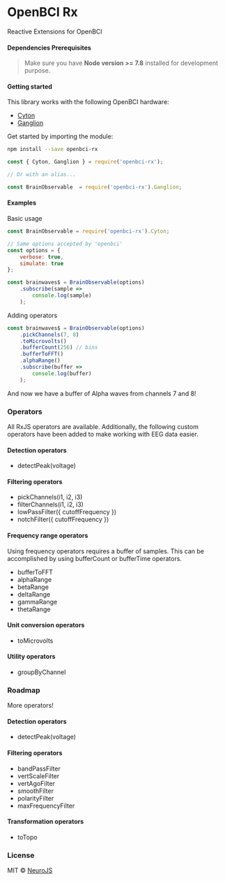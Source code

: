# OpenBCI Rx

Reactive Extensions for OpenBCI

#### Dependencies Prerequisites
> Make sure you have **Node version >= 7.8** installed for development purpose.

#### Getting started

This library works with the following OpenBCI hardware:

* [Cyton](https://github.com/OpenBCI/OpenBCI_NodeJS)
* [Ganglion](https://github.com/OpenBCI/OpenBCI_NodeJS_Ganglion)

Get started by importing the module:

``` bash
npm install --save openbci-rx
```

``` js
const { Cyton, Ganglion } = require('openbci-rx');

// Or with an alias...

const BrainObservable  = require('openbci-rx').Ganglion;
```

#### Examples

Basic usage

``` js
const BrainObservable = require('openbci-rx').Cyton;

// Same options accepted by 'openbci'
const options = {
    verbose: true,
    simulate: true
};

const brainwaves$ = BrainObservable(options)
    .subscribe(sample =>
        console.log(sample)
    );
```

Adding operators

``` js 
const brainwaves$ = BrainObservable(options)
    .pickChannels(7, 8)
    .toMicrovolts()
    .bufferCount(256) // bins
    .bufferToFFT()
    .alphaRange()
    .subscribe(buffer =>
        console.log(buffer)
    );
```

And now we have a buffer of Alpha waves from channels 7 and 8!

### Operators

All RxJS operators are available. Additionally, the following custom 
operators have been added to make working with EEG data easier.

#### Detection operators
* detectPeak(voltage)

#### Filtering operators
* pickChannels(i1, i2, i3)
* filterChannels(i1, i2, i3)
* lowPassFilter({ cutoffFrequency })
* notchFilter({ cutoffFrequency })

#### Frequency range operators

Using frequency operators requires a buffer of samples. 
This can be accomplished by using bufferCount or bufferTime operators.

* bufferToFFT
* alphaRange
* betaRange
* deltaRange
* gammaRange
* thetaRange

#### Unit conversion operators
* toMicrovolts

#### Utility operators
* groupByChannel

### Roadmap 

More operators!

#### Detection operators
* detectPeak(voltage)

#### Filtering operators
* bandPassFilter
* vertScaleFilter
* vertAgoFilter
* smoothFilter
* polarityFilter
* maxFrequencyFilter

#### Transformation operators
* toTopo

### License
MIT © [NeuroJS](https://github.com/NeuroJS)

